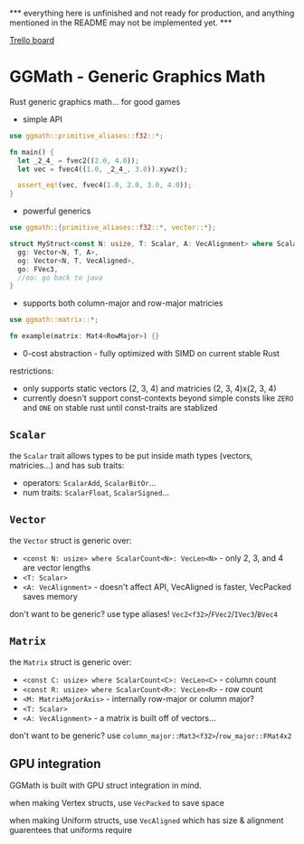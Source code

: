 *** everything here is unfinished and not ready for production, and anything mentioned in the README may not be implemented yet. ***

[Trello board](https://trello.com/b/6NH6VXTh/ggmath)

# GGMath - Generic Graphics Math
Rust generic graphics math... for good games

* simple API
``` rust
use ggmath::primitive_aliases::f32::*;

fn main() {
  let _2_4_ = fvec2((2.0, 4.0));
  let vec = fvec4((1.0, _2_4_, 3.0)).xywz();

  assert_eq!(vec, fvec4(1.0, 2.0, 3.0, 4.0));
}
```

* powerful generics
``` rust
use ggmath::{primitive_aliases::f32::*, vector::*};

struct MyStruct<const N: usize, T: Scalar, A: VecAlignment> where ScalarCount<N>: VecLen<N> {
  gg: Vector<N, T, A>,
  og: Vector<N, T, VecAligned>,
  go: FVec3,
  //oo: go back to java
}
```

* supports both column-major and row-major matricies
``` rust
use ggmath::matrix::*;

fn example(matrix: Mat4<RowMajor>) {}
```

* 0-cost abstraction - fully optimized with SIMD on current stable Rust

restrictions:
* only supports static vectors (2, 3, 4) and matricies (2, 3, 4)x(2, 3, 4)
* currently doesn't support const-contexts beyond simple consts like `ZERO` and `ONE` on stable rust until const-traits are stablized

## `Scalar`

the ```Scalar``` trait allows types to be put inside math types (vectors, matricies...) and has sub traits:

* operators: `ScalarAdd`, `ScalarBitOr`...
* num traits: `ScalarFloat`, `ScalarSigned`...

## `Vector`

the ```Vector``` struct is generic over:
* `<const N: usize> where ScalarCount<N>: VecLen<N>` - only 2, 3, and 4 are vector lengths
* `<T: Scalar>`
* `<A: VecAlignment>` - doesn't affect API, VecAligned is faster, VecPacked saves memory

don't want to be generic? use type aliases! `Vec2<f32>`/`FVec2`/`IVec3`/`BVec4`

## `Matrix`

the ```Matrix``` struct is generic over:
* `<const C: usize> where ScalarCount<C>: VecLen<C>` - column count
* `<const R: usize> where ScalarCount<R>: VecLen<R>` - row count
* `<M: MatrixMajorAxis>` - internally row-major or column major?
* `<T: Scalar>`
* `<A: VecAlignment>` - a matrix is built off of vectors...

don't want to be generic? use `column_major::Mat3<f32>`/`row_major::FMat4x2`

## GPU integration

GGMath is built with GPU struct integration in mind.

when making Vertex structs, use `VecPacked` to save space

when making Uniform structs, use `VecAligned` which has size & alignment guarentees that uniforms require
